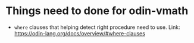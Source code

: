 # Things need to done for odin-vmath
- `where` clauses that helping detect right procedure need to use. Link: https://odin-lang.org/docs/overview/#where-clauses